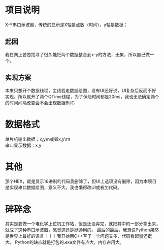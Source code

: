 # 项目说明
X-Y串口示波器，传统的显示是X轴是点数（时间），y轴是数据；  
## 起因
我在网上苦苦找寻了很久能把两个数据整合到x-y的方法，无果，所以自己做一个。
## 实现方案
本来只想开个数据线程，主线程走数据绘图，没有UI还好说，UI复杂后反而不好实现，所以就开了两个QTime线程，为了保险时间都是20ms，我也无法确定两个的时间间隔改变会不会出现数据BUG
# 数据格式
单片机输出数据：x,y\n或者x,y\rn  
串口显示数据：x,y
# 其他
那个HEX，就是显示16进制的代码我删除了，但UI上选项没有删除，因为本项目是实现串口数据绘图，意义不大，我也懒得改UI或者加代码。  
# 碎碎念
其实是要做一个电化学上位机工作站，但是还没弄完，就把其中的一部分拿出来，就成了这种串口示波器，感觉这还是挺通用的。
最后的最后，我想说Python果然是世界上最好的语言！！！我开始用C++写了一个问题又多，代码看起量还挺大。
Python的缺点就是打包的.exe文件有点大，内存占用大。 